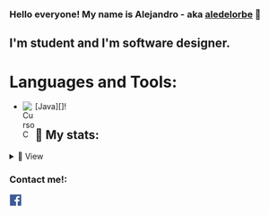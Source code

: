 ### Hello everyone! My name is Alejandro - aka [aledelorbe][Facebook] 👋

## I'm student and I'm software designer.

# Languages and Tools:
- [Java][<img align="left" alt="CursoC" width="22px" src="https://raw.githubusercontent.com/jmnote/z-icons/master/svg/java.svg" />]!

## 🔎 My stats:
<details>
    <summary>🔎 View </summary>
<br />

![GitHub stats](https://github-readme-stats.vercel.app/api?username=aledelorbe&show_icons=true&theme=tokyonight)

![Top Langs](https://github-readme-stats.vercel.app/api/top-langs/?username=aledelorbe&show_icons=true&theme=tokyonight)

</details>

### Contact me!:

[<img align="left" alt="Facebook" width="22px" src="https://raw.githubusercontent.com/devicons/devicon/2809b567852a4648062a2d3e7c1c531367458c0b/icons/facebook/facebook-original.svg" />][Facebook]




[Facebook]: https://www.facebook.com/martinalejandro.granadosbello